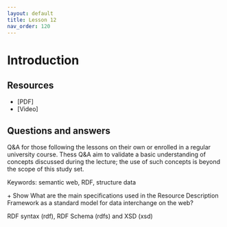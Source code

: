 ```yaml
---
layout: default
title: Lesson 12
nav_order: 120
---
```


<link type="text/css" rel="stylesheet" href="../style/main.css" />
<script src="../javascript/util.js"></script>

# Introduction

<div id='bms_infobox'></div>

## Resources
* [PDF]
* [Video]

## Questions and answers

Q&A for those following the lessons on their own or enrolled in a regular university course. Thess Q&A aim to validate a basic understanding of concepts discussed during the lecture; the use of such concepts is beyond the scope of this study set. 

Keywords: semantic web, RDF, structure data

<label class="bms_question" id="bmsqa1" onclick="toggle('bmsqa1')">+ Show</label>
What are the main specifications used in the Resource Description Framework as a standard model for data interchange on the web?
<div class='bms_answer' id='bmsqa1data' markdown='1'>
    RDF syntax (rdf), RDF Schema (rdfs) and XSD (xsd)
</div>

<script  type="text/javascript">
    let info = { 
        "name": 'Introduction', 
        "keywords": ['Semantic Web', 'Life Sciences'], 
        "description": 'This lesson will introduce the subject of semantics and show how it plays an important role in life sciences, all illustrated with practical examples', 
        "teaches": ['Understanding what semantics is about'
            , 'Understanding why semantics is needed to use data in the life sciences'
            , 'Understanding the difference between analyzing data with statistics and using semantics in addition' 
            , 'Listing some examples, where semantics is applied to deal with data in the life science domain, e.g. in medicine'
        ]
    }; 
    addMetadata(info);
    addInfoBox(info);
</script>
